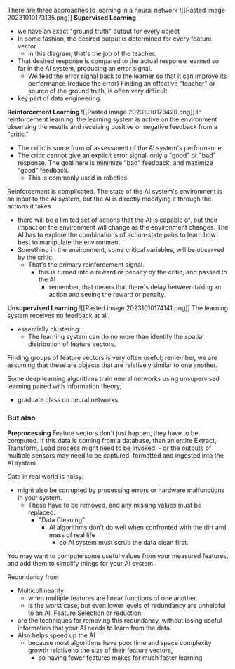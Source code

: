 There are three approaches to learning in a neural network
![[Pasted image 20231010173135.png]]
**Supervised Learning**
- we have an exact "ground truth" output for every object
- In some fashion, the desired output is determined for every feature vector 
	- in this diagram, that's the job of the teacher.
- That desired response is compared to the actual response learned so far in the AI system, producing an error signal.
	- We feed the error signal back to the learner so that it can improve its performance (reduce the error)
Finding an effective "teacher" or source of the ground truth, is often very difficult. 
- key part of data engineering.

**Reinforcement Learning**
![[Pasted image 20231010173420.png]]
In reinforcement learning, the learning system is active on the environment observing the results and receiving positive or negative feedback from a "critic."
- The critic is some form of assessment of the AI system's performance.
- The critic cannot give an explicit error signal, only a "good" or "bad" response. The goal here is minimize "bad" feedback, and maximize "good" feedback. 
	- This is commonly used in robotics.

Reinforcement is complicated. The state of the AI system's environment is an input to the AI system, but the AI is directly modifying it through the actions it takes
- there will be a limited set of actions that the AI is capable of, but their impact on the environment will change as the environment changes. The AI has to explore the combinations of action-state pairs to learn how best to manipulate the environment.
- Something in the environment, some critical variables, will be observed by the critic. 
	- That's the primary reinforcement signal. 
		- this is turned into a reward or penalty by the critic, and passed to the AI
			- remember, that means that there's delay between taking an action and seeing the reward or penalty.


**Unsupervised Learning**
![[Pasted image 20231010174141.png]]
The learning system receives no feedback at all. 
- essentially clustering:
	- The learning system can do no more than identify the spatial distribution of feature vectors.

Finding groups of feature vectors is very often useful; remember, we are assuming that these are objects that are relatively similar to one another.

Some deep learning algorithms train neural networks using unsupervised learning paired with information theory;
- graduate class on neural networks.

### But also
**Preprocessing**
Feature vectors don't just happen, they have to be computed.
	If this data is coming from a database, then an entire Extract, Transform, Load process might need to be invoked.
	- or the outputs of multiple sensors may need to be captured, formatted and ingested into the AI system

Data in real world is noisy. 
- might also be corrupted by processing errors or hardware malfunctions in your system.
	- These have to be removed, and any missing values must be replaced. 
		- "Data Cleaning"
			- AI algorithms don't do well when confronted with the dirt and mess of real life
				- so AI system must scrub the data clean first.

You may want to compute some useful values from your measured features, and add them to simplify things for your AI system. 

Redundancy from
- Multicollinearity 
	- when multiple features are linear functions of one another.
	- is the worst case, but even lower levels of redundancy are unhelpful to an AI.
Feature Selection or reduction 
- are the techniques for removing this redundancy, without losing useful information that your AI needs to learn from the data.
- Also helps speed up the AI
	- because most algorithms have poor time and space complexity growth relative to the size of their feature vectors, 
		- so having fewer features makes for much faster learning
